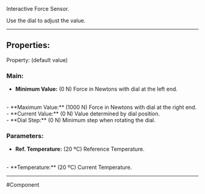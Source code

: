 Interactive Force Sensor.

Use the dial to adjust the value.

---

## Properties:
Property: (default value)

### Main:
- **Minimum Value:** (0 N)
   Force in Newtons with dial at the left end.
<br>
- **Maximum Value:** (1000 N)
   Force in Newtons with dial at the right end.
<br>
- **Current Value:** (0 N)
   Value determined by dial position.
<br>
- **Dial Step:** (0 N)
   Minimum step when rotating the dial.

### Parameters:
- **Ref. Temperature:** (20 ºC)
   Reference Temperature.
<br>
- **Temperature:** (20 ºC)
   Current Temperature.

---

#Component